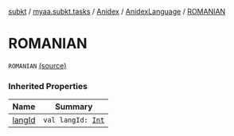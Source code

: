 [subkt](../../../index.md) / [myaa.subkt.tasks](../../index.md) / [Anidex](../index.md) / [AnidexLanguage](index.md) / [ROMANIAN](./-r-o-m-a-n-i-a-n.md)

# ROMANIAN

`ROMANIAN` [(source)](https://github.com/Myaamori/SubKt/blob/0.1.9/src/main/kotlin/myaa/subkt/tasks/tasks.kt#L1086)

### Inherited Properties

| Name | Summary |
|---|---|
| [langId](lang-id.md) | `val langId: `[`Int`](https://kotlinlang.org/api/latest/jvm/stdlib/kotlin/-int/index.html) |
